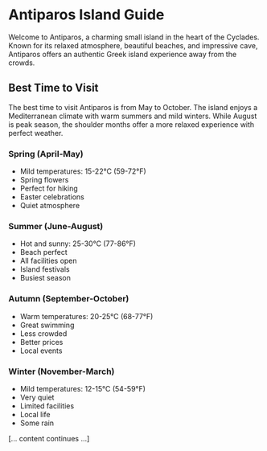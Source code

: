 # Antiparos Island Guide

Welcome to Antiparos, a charming small island in the heart of the Cyclades. Known for its relaxed atmosphere, beautiful beaches, and impressive cave, Antiparos offers an authentic Greek island experience away from the crowds.

## Best Time to Visit

The best time to visit Antiparos is from May to October. The island enjoys a Mediterranean climate with warm summers and mild winters. While August is peak season, the shoulder months offer a more relaxed experience with perfect weather.

### Spring (April-May)
- Mild temperatures: 15-22°C (59-72°F)
- Spring flowers
- Perfect for hiking
- Easter celebrations
- Quiet atmosphere

### Summer (June-August)
- Hot and sunny: 25-30°C (77-86°F)
- Beach perfect
- All facilities open
- Island festivals
- Busiest season

### Autumn (September-October)
- Warm temperatures: 20-25°C (68-77°F)
- Great swimming
- Less crowded
- Better prices
- Local events

### Winter (November-March)
- Mild temperatures: 12-15°C (54-59°F)
- Very quiet
- Limited facilities
- Local life
- Some rain

[... content continues ...]
